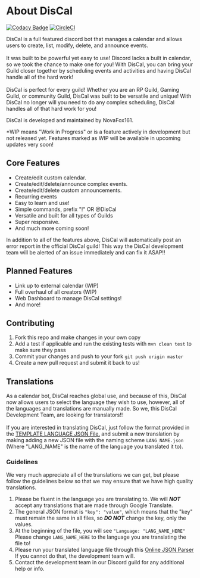 # About DisCal

[![Codacy Badge](https://api.codacy.com/project/badge/Grade/1675502e1b844a46b1a59960b8a7c37c)](https://www.codacy.com/app/NovaFox161/DisCal-Discord-Bot?utm_source=github.com&utm_medium=referral&utm_content=NovaFox161/DisCal-Discord-Bot&utm_campaign=badger)
[![CircleCI](https://circleci.com/gh/NovaFox161/DisCal-Discord-Bot.svg?style=svg)](https://circleci.com/gh/NovaFox161/DisCal-Discord-Bot)

DisCal is a full featured discord bot that manages a calendar and allows users to create, list, modify, delete, and announce events. 
<br> <br>
It was built to be powerful yet easy to use! 
Discord lacks a built in calendar, so we took the chance to make one for you! With DisCal, you can bring your Guild closer together by scheduling events and activities and having DisCal handle all of the hard work! 
<br> <br>
DisCal is perfect for every guild! Whether you are an RP Guild, Gaming Guild, or community Guild, DisCal was built to be versatile and unique! With DisCal no longer will you need to do any complex scheduling, DisCal handles all of that hard work for you!

DisCal is developed and maintained by NovaFox161.

*WIP means "Work in Progress" or is a feature actively in development but not released yet. Features marked as WIP will be available in upcoming updates very soon!

## Core Features

* Create/edit custom calendar.
* Create/edit/delete/announce complex events.
* Create/edit/delete custom announcements.
* Recurring events
* Easy to learn and use!
* Simple commands, prefix "!" OR @DisCal
* Versatile and built for all types of Guilds 
* Super responsive.
* And much more coming soon!

In addition to all of the features above, DisCal will automatically post an error report in the official DisCal guild! This way the DisCal development team will be alerted of an issue immediately and can fix it ASAP!!

## Planned Features

* Link up to external calendar (WIP)
* Full overhaul of all creators (WIP)
* Web Dashboard to manage DisCal settings!
* And more!

## Contributing

1. Fork this repo and make changes in your own copy
2. Add a test if applicable and run the existing tests with `mvn clean test` to make sure they pass
3. Commit your changes and push to your fork `git push origin master`
4. Create a new pull request and submit it back to us!

## Translations

As a calendar bot, DisCal reaches global use, and because of this, DisCal now allows users to select the language they wish to use, however, all of the languages and translations are manually made. So we, this DisCal Development Team, are looking for translators!!
<br> <br>
If you are interested in translating DisCal, just follow the format provided in the [TEMPLATE LANGUAGE JSON File.](https://github.com/NovaFox161/DisCal-Discord-Bot/blob/master/src/main/resources/languages/TEMPLATE.json) and submit a new translation by making adding a new JSON file with the naming scheme `LANG_NAME.json` (Where "LANG_NAME" is the name of the language you translated it to).

### Guidelines

We very much appreciate all of the translations we can get, but please follow the guidelines below so that we may ensure that we have high quality translations.

1. Please be fluent in the language you are translating to. We will ***NOT*** accept any translations that are made through Google Translate.
2. The general JSON format is `"key": "value"`, which means that the "key" must remain the same in all files, so ***DO NOT*** change the key, only the values.
3. At the beginning of the file, you will see `"Language: "LANG_NAME_HERE"` Please change `LANG_NAME_HERE` to the language you are translating the file to!
4. Please run your translated language file through this [Online JSON Parser](http://jsonparseronline.com/) If you cannot do that, the development team will.
5. Contact the development team in our Discord guild for any additional help or info.